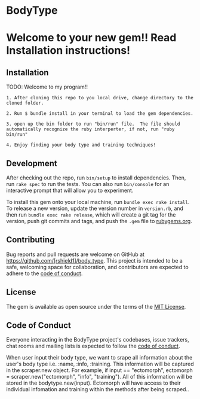 # BodyType

# Welcome to your new gem!! Read Installation instructions!


## Installation

TODO:
    Welcome to my program!! 

    1. After cloning this repo to you local drive, change directory to the cloned folder.

    2. Run $ bundle install in your terminal to load the gem dependencies.

    3. open up the bin folder to run "bin/run" file.  The file should automatically recognize the ruby interperter, if not, run "ruby bin/run"
    
    4. Enjoy finding your body type and training techniques!

## Development

After checking out the repo, run `bin/setup` to install dependencies. Then, run `rake spec` to run the tests. You can also run `bin/console` for an interactive prompt that will allow you to experiment.

To install this gem onto your local machine, run `bundle exec rake install`. To release a new version, update the version number in `version.rb`, and then run `bundle exec rake release`, which will create a git tag for the version, push git commits and tags, and push the `.gem` file to [rubygems.org](https://rubygems.org).

## Contributing

Bug reports and pull requests are welcome on GitHub at https://github.com/[rshield1]/body_type. This project is intended to be a safe, welcoming space for collaboration, and contributors are expected to adhere to the [code of conduct](https://github.com/rshield1/body_type/blob/master/CODE_OF_CONDUCT.md).


## License

The gem is available as open source under the terms of the [MIT License](https://opensource.org/licenses/MIT).

## Code of Conduct

Everyone interacting in the BodyType project's codebases, issue trackers, chat rooms and mailing lists is expected to follow the [code of conduct](https://github.com/rshield1/body_type/blob/master/CODE_OF_CONDUCT.md).


When user input their body type, we want to srape all information about the user's body type i.e. :name, :info, :training. This information will be captured in the scraper.new object.  For example, if input == "ectomorph", ectomorph = scraper.new("ectomorph", "info", "training"). All of this information will be stored in the bodytype.new(input). Ectomorph will have access to their individual infomation and training within the methods after being scraped..